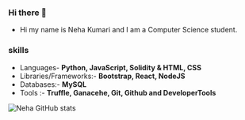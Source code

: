 ### Hi there 👋

<!--
**NehaK745/NehaK745** is a ✨ _special_ ✨ repository because its `README.md` (this file) appears on your GitHub profile.

Here are some ideas to get you started:

- 🔭 I’m currently working on ...
- 🌱 I’m currently learning ...
- 👯 I’m looking to collaborate on ...
- 🤔 I’m looking for help with ...
- 💬 Ask me about ...
- 📫 How to reach me: ...
- 😄 Pronouns: ...
- ⚡ Fun fact: ...
-->
* Hi my name is Neha Kumari and I am a Computer Science student.

### skills
* Languages- **Python, JavaScript, Solidity & HTML, CSS**
* Libraries/Frameworks:- **Bootstrap, React, NodeJS**
* Databases:- **MySQL**
* Tools :- **Truffle, Ganacehe, Git, Github and DeveloperTools**





![Neha GitHub stats](https://github-readme-stats.vercel.app/api?username=NehaK745&show_icons=true&theme=radical)

